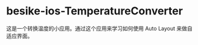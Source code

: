 besike-ios-TemperatureConverter
===============================

这是一个转换温度的小应用。通过这个应用来学习如何使用 Auto Layout 来做自适应界面。
